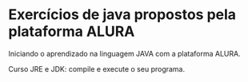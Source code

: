 # Exercícios de java propostos pela plataforma ALURA
<p>Iniciando o aprendizado na linguagem JAVA com a plataforma ALURA.
<p>Curso JRE e JDK: compile e execute o  seu programa.
